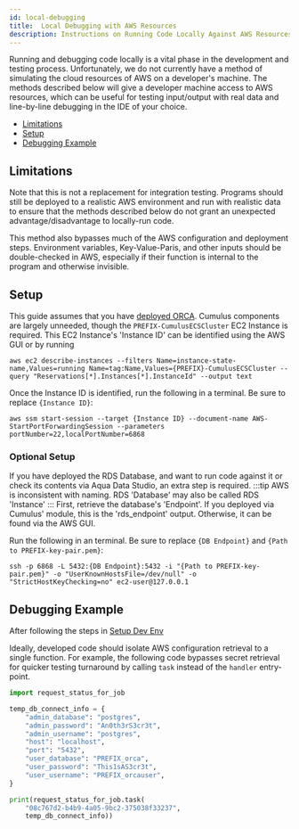 ```yaml
---
id: local-debugging
title:  Local Debugging with AWS Resources
description: Instructions on Running Code Locally Against AWS Resources
---
```


Running and debugging code locally is a vital phase in the development and testing process.
Unfortunately, we do not currently have a method of simulating the cloud resources of AWS on a developer's machine.
The methods described below will give a developer machine access to AWS resources, which can be useful for testing input/output with real data and line-by-line debugging in the IDE of your choice.

- [Limitations](#limitations)
- [Setup](#setup)
- [Debugging Example](#debugging-example)

## Limitations
Note that this is not a replacement for integration testing.
Programs should still be deployed to a realistic AWS environment and run with realistic data to ensure that the methods described below do not grant an unexpected advantage/disadvantage to locally-run code.

This method also bypasses much of the AWS configuration and deployment steps.
Environment variables, Key-Value-Paris, and other inputs should be double-checked in AWS, especially if their function is internal to the program and otherwise invisible.

## Setup

This guide assumes that you have [deployed ORCA](../../deployment-guide/deployment-with-cumulus.md).
Cumulus components are largely unneeded, though the `PREFIX-CumulusECSCluster` EC2 Instance is required.
This EC2 Instance's 'Instance ID' can be identified using the AWS GUI or by running
```shell
aws ec2 describe-instances --filters Name=instance-state-name,Values=running Name=tag:Name,Values={PREFIX}-CumulusECSCluster --query "Reservations[*].Instances[*].InstanceId" --output text
```

Once the Instance ID is identified, run the following in a terminal. Be sure to replace `{Instance ID}`:
```shell
aws ssm start-session --target {Instance ID} --document-name AWS-StartPortForwardingSession --parameters portNumber=22,localPortNumber=6868
```

### Optional Setup
If you have deployed the RDS Database, and want to run code against it or check its contents via Aqua Data Studio, an extra step is required.
:::tip
AWS is inconsistent with naming. RDS 'Database' may also be called RDS 'Instance'
:::
First, retrieve the database's 'Endpoint'.
If you deployed via Cumulus' module, this is the 'rds_endpoint' output.
Otherwise, it can be found via the AWS GUI.

Run the following in an terminal. Be sure to replace `{DB Endpoint}` and `{Path to PREFIX-key-pair.pem}`:
```shell
ssh -p 6868 -L 5432:{DB Endpoint}:5432 -i "{Path to PREFIX-key-pair.pem}" -o "UserKnownHostsFile=/dev/null" -o "StrictHostKeyChecking=no" ec2-user@127.0.0.1
```

## Debugging Example
After following the steps in [Setup Dev Env](setup-dev-env.md)

Ideally, developed code should isolate AWS configuration retrieval to a single function.
For example, the following code bypasses secret retrieval for quicker testing turnaround by calling `task` instead of the `handler` entry-point.

```python
import request_status_for_job

temp_db_connect_info = {
    "admin_database": "postgres",
    "admin_password": "An0th3rS3cr3t",
    "admin_username": "postgres",
    "host": "localhost",
    "port": "5432",
    "user_database": "PREFIX_orca",
    "user_password": "This1sAS3cr3t",
    "user_username": "PREFIX_orcauser",
}

print(request_status_for_job.task(
    "08c767d2-b4b9-4a05-9bc2-375038f33237",
    temp_db_connect_info))
```
